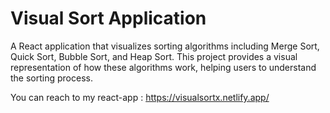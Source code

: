 # Visual Sort Application

A React application that visualizes sorting algorithms including Merge Sort, Quick Sort, Bubble Sort, and Heap Sort. This project provides a visual representation of how these algorithms work, helping users to understand the sorting process.





You can reach to my react-app : https://visualsortx.netlify.app/
